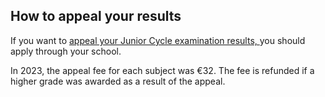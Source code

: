 ##  How to appeal your results

If you want to [ appeal your Junior Cycle examination results,
](http://www.examinations.ie/index.php?l=en&mc=ca&sc=gj) you should apply
through your school.

In 2023, the appeal fee for each subject was €32. The fee is refunded if a
higher grade was awarded as a result of the appeal.
